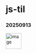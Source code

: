 # js-til

### 20250913
<img width="50" alt="image" src="https://github.com/user-attachments/assets/0a791a1c-dd64-4533-a21b-a2f7c96ddeff" />
